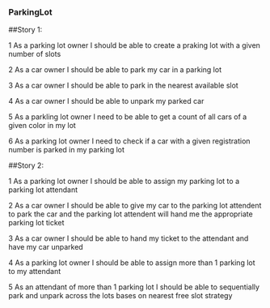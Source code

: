 ### ParkingLot

##Story 1:

1 As a parking lot owner I should be able to create a praking lot with a given number of slots

2 As a car owner I should be able to park my car in a parking lot

3 As a car owner I should be able to park in the nearest available slot

4 As a car owner I should be able to unpark my parked car

5 As a parkling lot owner I need to be able to get a count of all cars of a given color in my lot

6 As a parking lot owner I need to check if a car with a given registration number is parked in my parking lot

##Story 2:

1 As a parking lot owner I should be able to assign my parking lot to a parking lot attendant

2 As a car owner I should be able to give my car to the parking lot attendent to park the car and the parking lot attendent will hand me the appropriate parking lot ticket

3 As a car owner I should be able to hand my ticket to the attendant and have my car unparked

4 As a parking lot owner I should be able to assign more than 1 parking lot to my attendant

5 As an attendant of more than 1 parking lot I should be able to sequentially park and unpark across the lots bases on nearest free slot strategy
